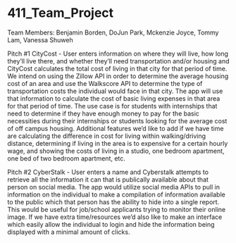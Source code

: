 # 411_Team_Project
Team Members: Benjamin Borden, DoJun Park, Mckenzie Joyce, Tommy Lam, Vanessa Shuweh

Pitch #1
CityCost - User enters information on where they will live, how long they’ll live there, and whether they’ll need transportation and/or housing and CityCost calculates the total cost of living in that city for that period of time. We intend on using the Zillow API in order to determine the average housing cost of an area and use the Walkscore API to determine the type of transportation costs the individual would face in that city. The app will use that information to calculate the cost of basic living expenses in that area for that period of time. The use case is for students with internships that need to determine if they have enough money to pay for the basic necessities during their internships or students looking for the average cost of off campus housing. Additional features we’d like to add if we have time are calculating the difference in cost for living within walking/driving distance, determining if living in the area is to expensive for a certain hourly wage, and showing the costs of living in a studio, one bedroom apartment, one bed of two bedroom apartment, etc. 

Pitch #2
CyberStalk - User enters a name and Cyberstalk attempts to retrieve all the information it can that is publically available about that person on social media. The app would utilize social media APIs to pull in information on the individual to make a compilation of information available to the public which that person has the ability to hide into a single report. This would be useful for job/school applicants trying to monitor their online image. If we have extra time/resources we’d also like to make an interface which easily allow the individual to login and hide the information being displayed with a minimal amount of clicks.
